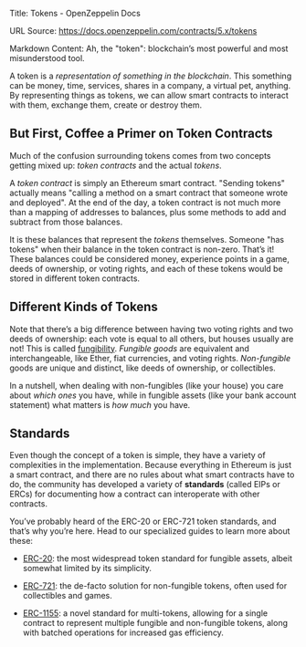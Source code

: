 Title: Tokens - OpenZeppelin Docs

URL Source: https://docs.openzeppelin.com/contracts/5.x/tokens

Markdown Content:
Ah, the "token": blockchain’s most powerful and most misunderstood tool.

A token is a _representation of something in the blockchain_. This something can be money, time, services, shares in a company, a virtual pet, anything. By representing things as tokens, we can allow smart contracts to interact with them, exchange them, create or destroy them.

[](https://docs.openzeppelin.com/contracts/5.x/tokens#but_first_coffee_a_primer_on_token_contracts)But First, Coffee a Primer on Token Contracts
------------------------------------------------------------------------------------------------------------------------------------------------

Much of the confusion surrounding tokens comes from two concepts getting mixed up: _token contracts_ and the actual _tokens_.

A _token contract_ is simply an Ethereum smart contract. "Sending tokens" actually means "calling a method on a smart contract that someone wrote and deployed". At the end of the day, a token contract is not much more than a mapping of addresses to balances, plus some methods to add and subtract from those balances.

It is these balances that represent the _tokens_ themselves. Someone "has tokens" when their balance in the token contract is non-zero. That’s it! These balances could be considered money, experience points in a game, deeds of ownership, or voting rights, and each of these tokens would be stored in different token contracts.

[](https://docs.openzeppelin.com/contracts/5.x/tokens#different-kinds-of-tokens)Different Kinds of Tokens
---------------------------------------------------------------------------------------------------------

Note that there’s a big difference between having two voting rights and two deeds of ownership: each vote is equal to all others, but houses usually are not! This is called [fungibility](https://en.wikipedia.org/wiki/Fungibility). _Fungible goods_ are equivalent and interchangeable, like Ether, fiat currencies, and voting rights. _Non-fungible_ goods are unique and distinct, like deeds of ownership, or collectibles.

In a nutshell, when dealing with non-fungibles (like your house) you care about _which ones_ you have, while in fungible assets (like your bank account statement) what matters is _how much_ you have.

[](https://docs.openzeppelin.com/contracts/5.x/tokens#standards)Standards
-------------------------------------------------------------------------

Even though the concept of a token is simple, they have a variety of complexities in the implementation. Because everything in Ethereum is just a smart contract, and there are no rules about what smart contracts have to do, the community has developed a variety of **standards** (called EIPs or ERCs) for documenting how a contract can interoperate with other contracts.

You’ve probably heard of the ERC-20 or ERC-721 token standards, and that’s why you’re here. Head to our specialized guides to learn more about these:

*   [ERC-20](https://docs.openzeppelin.com/contracts/5.x/erc20): the most widespread token standard for fungible assets, albeit somewhat limited by its simplicity.

*   [ERC-721](https://docs.openzeppelin.com/contracts/5.x/erc721): the de-facto solution for non-fungible tokens, often used for collectibles and games.

*   [ERC-1155](https://docs.openzeppelin.com/contracts/5.x/erc1155): a novel standard for multi-tokens, allowing for a single contract to represent multiple fungible and non-fungible tokens, along with batched operations for increased gas efficiency.
